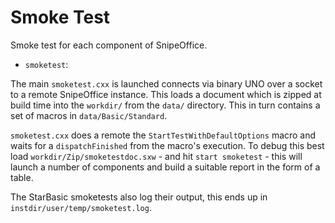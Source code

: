 # Smoke Test
Smoke test for each component of SnipeOffice.

* `smoketest`:

The main `smoketest.cxx` is launched connects via binary UNO
over a socket to a remote SnipeOffice instance. This loads a document
which is zipped at build time into the `workdir/` from the `data/`
directory. This in turn contains a set of macros in
`data/Basic/Standard`.

`smoketest.cxx` does a remote the `StartTestWithDefaultOptions`
macro and waits for a `dispatchFinished` from the macro's execution. To
debug this best load `workdir/Zip/smoketestdoc.sxw` - and hit `start
smoketest` - this will launch a number of components and build a
suitable report in the form of a table.

The StarBasic smoketests also log their output, this ends up
in `instdir/user/temp/smoketest.log`.
